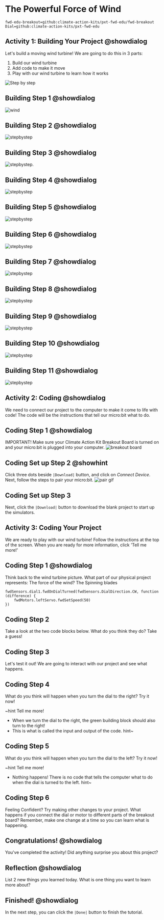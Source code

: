 # The Powerful Force of Wind 
```package
fwd-edu-breakout=github:climate-action-kits/pxt-fwd-edu/fwd-breakout
Dial=github:climate-action-kits/pxt-fwd-edu
``` 

## Activity 1: Building Your Project @showdialog
Let's build a moving wind turbine!
We are going to do this in 3 parts:
1. Build our wind turbine
2. Add code to make it move
3. Play with our wind turbine to learn how it works

![Step by step](https://raw.githubusercontent.com/climate-action-kits/pxt-fwd-edu/main/tutorial-assets/gr5-wind-lvl1-render.webp) 


## Building Step 1 @showdialog 

![wind](https://raw.githubusercontent.com/Jessica-forwardedu/pxt-fwd-edu/main/tutorial-assets/gr3-wind1-lvl2-sbs1.png)

## Building Step 2 @showdialog 
![stepbystep](https://raw.githubusercontent.com/Jessica-forwardedu/pxt-fwd-edu/main/tutorial-assets/gr3-wind1-lvl2-sbs2.png) 

## Building Step 3 @showdialog 
![stepbystep](https://raw.githubusercontent.com/Jessica-forwardedu/pxt-fwd-edu/main/tutorial-assets/gr3-wind1-lvl2-sbs3.png). 

## Building Step 4 @showdialog 
![stepbystep](https://raw.githubusercontent.com/Jessica-forwardedu/pxt-fwd-edu/main/tutorial-assets/gr3-wind1-lvl2-sbs4.png) 

## Building Step 5 @showdialog 
![stepbystep](https://raw.githubusercontent.com/Jessica-forwardedu/pxt-fwd-edu/main/tutorial-assets/gr3-wind1-lvl2-sbs5.png) 

## Building Step 6 @showdialog 
![stepbystep](https://raw.githubusercontent.com/Jessica-forwardedu/pxt-fwd-edu/main/tutorial-assets/gr3-wind1-lvl2-sbs6.png)

## Building Step 7 @showdialog 
![stepbystep](https://raw.githubusercontent.com/Jessica-forwardedu/pxt-fwd-edu/main/tutorial-assets/gr3-wind1-lvl2-sbs7.png)

## Building Step 8 @showdialog 
![stepbystep](https://raw.githubusercontent.com/Jessica-forwardedu/pxt-fwd-edu/main/tutorial-assets/gr3-wind1-lvl2-sbs8.png)

## Building Step 9 @showdialog 
![stepbystep](https://raw.githubusercontent.com/Jessica-forwardedu/pxt-fwd-edu/main/tutorial-assets/gr3-wind1-lvl2-sbs9.png)

## Building Step 10 @showdialog 
![stepbystep](https://raw.githubusercontent.com/Jessica-forwardedu/pxt-fwd-edu/main/tutorial-assets/gr3-wind1-lvl2-sbs10.png)

## Building Step 11 @showdialog 
![stepbystep](https://raw.githubusercontent.com/Jessica-forwardedu/pxt-fwd-edu/main/tutorial-assets/gr3-wind1-lvl2-sbs11.png)

## Activity 2: Coding @showdialog 
We need to connect our project to the computer to make it come to life with code! The code will be the instructions that tell our micro:bit what to do.

## Coding Step 1 @showdialog
IMPORTANT! Make sure your Climate Action Kit Breakout Board is turned on and your micro:bit is plugged into your computer. 
![breakout board](https://raw.githubusercontent.com/Jessica-forwardedu/pxt-fwd-edu/main/tutorial-assets/gr3-wind1-lvl1-pluganim.webp)

## Coding Set up Step 2 @showhint
Click three dots beside ``|Download|`` button, and click on _Connect Device_.
Next, follow the steps to pair your micro:bit.
![pair gif](https://raw.githubusercontent.com/Jessica-forwardedu/pxt-fwd-edu/main/tutorial-assets/DownloadButtonGIF.webp)

## Coding Set up Step 3 
Next, click the ``|Download|`` button to download the blank project to start up the simulators. 

## Activity 3: Coding Your Project 
We are ready to play with our wind turbine! Follow the instructions at the top of the screen. When you are ready for more information, click 'Tell me more!'

## Coding Step 1 @showdialog 
Think back to the wind turbine picture. What part of our physical project represents:
The force of the wind? 
The Spinning blades 

```template
fwdSensors.dial1.fwdOnDialTurned(fwdSensors.DialDirection.CW, function (difference) {
    fwdMotors.leftServo.fwdSetSpeed(50)
})
```

## Coding Step 2 
Take a look at the two code blocks below. What do you think they do? Take a guess! 

## Coding Step 3 
Let's test it out! We are going to interact with our project and see what happens.

## Coding Step 4  
What do you think will happen when you turn the dial to the right? Try it now!

~hint Tell me more!
- When we turn the dial to the right, the green building block should also turn to the right!
-  This is what is called the input and output of the code.
  hint~

## Coding Step 5 
What do you think will happen when you turn the dial to the left? Try it now!

~hint Tell me more! 
-  Nothing happens! There is no code that tells the computer what to do when the dial is turned to the left.
  hint~

## Coding Step 6 
Feeling Confident? Try making other changes to your project. What happens if you connect the dial or motor to different parts of the breakout board? 
Remember, make one change at a time so you can learn what is happening.

## Congratulations! @showdialog 
You've completed the activity! Did anything surprise you about this project? 

## Reflection @showdialog 
List 2 new things you learned today. What is one thing you want to learn more about? 

## Finished! @showdialog 
In the next step, you can click the ``|Done|`` button to finish the tutorial.

